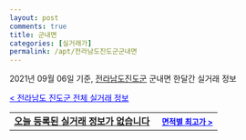 ```yaml
---
layout: post
comments: true
title: 군내면
categories: [실거래가]
permalink: /apt/전라남도진도군군내면
---
```


2021년 09월 06일 기준, <a href="/apt/전라남도진도군">전라남도진도군</a> 군내면 한달간 실거래 정보

<a style="color: blue;" href="/apt/전라남도진도군">< 전라남도 진도군 전체 실거래 정보</a>
<!---- start ---->
<table>
  <tr>
    <td colspan="4" style="font-weight: bold;"><a href="/apt/전라남도진도군군내면{name_without_space}">오늘 등록된 실거래 정보가 없습니다</a> &nbsp;&nbsp;&nbsp; <a style="color: blue; font-size: smaller;" href="/apt/전라남도진도군군내면{name_without_space}">면적별 최고가 ></a></td>
  </tr>
    
</table>
<!---- end ---->
    